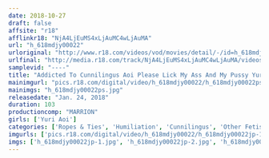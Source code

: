 ```yaml
---
date: 2018-10-27
draft: false
affsite: "r18"
afflinkr18: "NjA4LjEuMS4xLjAuMC4wLjAuMA"
url: "h_618mdjy00022"
urloriginal: "http://www.r18.com/videos/vod/movies/detail/-/id=h_618mdjy00022"
urlfinal: "http://media.r18.com/track/NjA4LjEuMS4xLjAuMC4wLjAuMA/videos/vod/movies/detail/-/id=h_618mdjy00022"
samplevid: "----"
title: "Addicted To Cunnilingus Aoi Please Lick My Ass And My Pussy Yuri Aoi"
mainimgurl: "pics.r18.com/digital/video/h_618mdjy00022/h_618mdjy00022ps.jpg"
mainimgs: "h_618mdjy00022ps.jpg"
releasedate: "Jan. 24, 2018"
duration: 103
productioncomp: "MARRION"
girls: ['Yuri Aoi']
categories: ['Ropes & Ties', 'Humiliation', 'Cunnilingus', 'Other Fetishes', 'Featured Actress', 'Anal Play', 'Hi-Def']
imgurls: ['pics.r18.com/digital/video/h_618mdjy00022/h_618mdjy00022jp-1.jpg', 'pics.r18.com/digital/video/h_618mdjy00022/h_618mdjy00022jp-2.jpg', 'pics.r18.com/digital/video/h_618mdjy00022/h_618mdjy00022jp-3.jpg', 'pics.r18.com/digital/video/h_618mdjy00022/h_618mdjy00022jp-4.jpg', 'pics.r18.com/digital/video/h_618mdjy00022/h_618mdjy00022jp-5.jpg', 'pics.r18.com/digital/video/h_618mdjy00022/h_618mdjy00022jp-6.jpg', 'pics.r18.com/digital/video/h_618mdjy00022/h_618mdjy00022jp-7.jpg', 'pics.r18.com/digital/video/h_618mdjy00022/h_618mdjy00022jp-8.jpg', 'pics.r18.com/digital/video/h_618mdjy00022/h_618mdjy00022jp-9.jpg', 'pics.r18.com/digital/video/h_618mdjy00022/h_618mdjy00022jp-10.jpg', 'pics.r18.com/digital/video/h_618mdjy00022/h_618mdjy00022jp-11.jpg', 'pics.r18.com/digital/video/h_618mdjy00022/h_618mdjy00022jp-12.jpg', 'pics.r18.com/digital/video/h_618mdjy00022/h_618mdjy00022jp-13.jpg', 'pics.r18.com/digital/video/h_618mdjy00022/h_618mdjy00022jp-14.jpg', 'pics.r18.com/digital/video/h_618mdjy00022/h_618mdjy00022jp-15.jpg', 'pics.r18.com/digital/video/h_618mdjy00022/h_618mdjy00022jp-16.jpg', 'pics.r18.com/digital/video/h_618mdjy00022/h_618mdjy00022jp-17.jpg', 'pics.r18.com/digital/video/h_618mdjy00022/h_618mdjy00022jp-18.jpg', 'pics.r18.com/digital/video/h_618mdjy00022/h_618mdjy00022jp-19.jpg', 'pics.r18.com/digital/video/h_618mdjy00022/h_618mdjy00022jp-20.jpg']
imgs: ['h_618mdjy00022jp-1.jpg', 'h_618mdjy00022jp-2.jpg', 'h_618mdjy00022jp-3.jpg', 'h_618mdjy00022jp-4.jpg', 'h_618mdjy00022jp-5.jpg', 'h_618mdjy00022jp-6.jpg', 'h_618mdjy00022jp-7.jpg', 'h_618mdjy00022jp-8.jpg', 'h_618mdjy00022jp-9.jpg', 'h_618mdjy00022jp-10.jpg', 'h_618mdjy00022jp-11.jpg', 'h_618mdjy00022jp-12.jpg', 'h_618mdjy00022jp-13.jpg', 'h_618mdjy00022jp-14.jpg', 'h_618mdjy00022jp-15.jpg', 'h_618mdjy00022jp-16.jpg', 'h_618mdjy00022jp-17.jpg', 'h_618mdjy00022jp-18.jpg', 'h_618mdjy00022jp-19.jpg', 'h_618mdjy00022jp-20.jpg']
---
```

